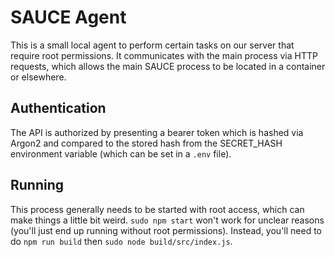 # SAUCE Agent

This is a small local agent to perform certain tasks on our server that require root permissions. It
communicates with the main process via HTTP requests, which allows the main SAUCE process to be
located in a container or elsewhere.

## Authentication

The API is authorized by presenting a bearer token which is hashed via Argon2 and compared to the
stored hash from the SECRET_HASH environment variable (which can be set in a `.env` file).

## Running

This process generally needs to be started with root access, which can make things a little bit
weird. `sudo npm start` won't work for unclear reasons (you'll just end up running without root
permissions). Instead, you'll need to do `npm run build` then `sudo node build/src/index.js`.
